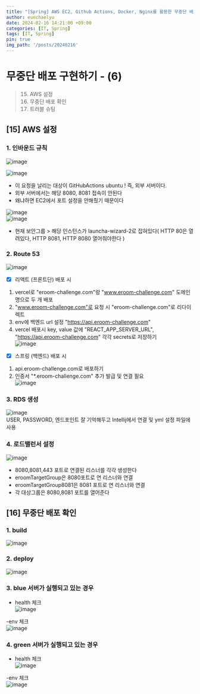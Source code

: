```yaml
---
title: "[Spring] AWS EC2, Github Actions, Docker, Nginx를 활용한 무중단 배포(6)"
author: eunchaelyu
date: 2024-02-16 14:21:00 +09:00
categories: [IT, Spring]
tags: [IT, Spring]
pin: true
img_path: '/posts/20240216'
---
```


# 무중단 배포 구현하기 - (6)     
> 15. AWS 설정
> 16. 무중단 배포 확인  
> 17. 트러블 슈팅    

    
## [15] AWS 설정   
### 1. 인바운드 규칙
![image](https://github.com/eunchaelyu/eunchaelyu.github.io/assets/119996957/066b3762-191c-453e-9039-7cb99d717215)    

![image](https://github.com/eunchaelyu/eunchaelyu.github.io/assets/119996957/d0f145cf-0a24-4c9e-be72-f7b71cfcba5c)    


- 이 요청을 날리는 대상이 GitHubActions ubuntu ! 즉, 외부 서버이다.         
- 외부 서버에서는 해당 8080, 8081 접속이 안된다        
- 왜냐하면 EC2에서 포트 설정을 안해줬기 때문이다    

![image](https://github.com/eunchaelyu/eunchaelyu.github.io/assets/119996957/916ba4ca-d530-4f48-b9de-cfb8aeed27c8)    
![image](https://github.com/eunchaelyu/eunchaelyu.github.io/assets/119996957/9e9a2cf1-683e-4e2b-92f7-57f88d01aea5)    

- 현재 보안그룹 > 해당 인스턴스가 launcha-wizard-2로 잡혀있다( HTTP 80은 열려있다, HTTP 8081, HTTP 8080 열어줘야한다 )    

  
### 2. Route 53          
![image](https://github.com/eunchaelyu/eunchaelyu.github.io/assets/119996957/08209b85-dfb4-40b7-b894-68c0c76ffc76)    

- [x] 리액트 (프론트단) 배포 시    
1. vercel로 "eroom-challenge.com"랑 "www.eroom-challenge.com" 도메인명으로 두 개 배포        
2. "www.eroom-challenge.com"로 요청 시 "eroom-challenge.com"로 리다이렉트        
3. env에 백엔드 url 설정 "https://api.eroom-challenge.com"    
4. vercel 배포시 key, value 값에 "REACT_APP_SERVER_URL", "https://api.eroom-challenge.com" 각각 secrets로 저장하기    
![image](https://github.com/eunchaelyu/eunchaelyu.github.io/assets/119996957/0e0bafb7-b8a5-4ca4-baf3-b1d019987c1d)    

- [x] 스프링 (백엔드) 배포 시    
1. api.eroom-challenge.com로 배포하기    
2. 인증서 "*.eroom-challenge.com" 추가 발급 및 연결 필요    
![image](https://github.com/eunchaelyu/eunchaelyu.github.io/assets/119996957/be606a79-4267-407b-9246-5e781cfd1819)        


### 3. RDS 생성                 
![image](https://github.com/eunchaelyu/eunchaelyu.github.io/assets/119996957/77e1b690-56bc-4cf8-8457-d4473abe7833)            
USER, PASSWORD, 엔드포인트 잘 기억해두고 Intellij에서 연결 및 yml 설정 파일에 사용      


### 4. 로드밸런서 설정        
![image](https://github.com/eunchaelyu/eunchaelyu.github.io/assets/119996957/77f59e5c-5946-4906-853d-286736f56788)                
- 8080,8081,443 포트로 연결된 리스너를 각각 생성한다        
- eroomTargetGroup은 8080포트로 연 리스너와 연결             
- eroomTargetGroup8081은 8081 포트로 연 리스너와 연결        
- 각 대상그룹은 8080,8081 포트를 열어준다        



## [16] 무중단 배포 확인    
### 1. build        
![image](https://github.com/eunchaelyu/eunchaelyu.github.io/assets/119996957/83d4d12a-7126-457b-8350-aa1c0e073046)    

### 2. deploy          
![image](https://github.com/eunchaelyu/eunchaelyu.github.io/assets/119996957/383d18c9-40d0-479f-b658-5651d89370f9)    


### 3. blue 서버가 실행되고 있는 경우        
- health 체크    
![image](https://github.com/eunchaelyu/eunchaelyu.github.io/assets/119996957/70fc9416-490f-44f9-b86c-643661bab6aa)    

-env 체크    
![image](https://github.com/eunchaelyu/eunchaelyu.github.io/assets/119996957/b733339f-40cf-4030-820a-744ddaac474f)        


### 4. green 서버가 실행되고 있는 경우    
- health 체크    
![image](https://github.com/eunchaelyu/eunchaelyu.github.io/assets/119996957/9dc2e727-db1d-402b-b9a7-32b508c7e4fe)    

-env 체크      
![image](https://github.com/eunchaelyu/eunchaelyu.github.io/assets/119996957/e6847180-56e2-483d-96d3-2357b294e532)        









